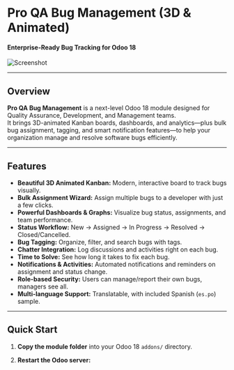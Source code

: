 # Pro QA Bug Management (3D & Animated)
#### Enterprise-Ready Bug Tracking for Odoo 18

![Screenshot](static/description/screenshot_management_bug.png)

---

## Overview

**Pro QA Bug Management** is a next-level Odoo 18 module designed for Quality Assurance, Development, and Management teams.  
It brings 3D-animated Kanban boards, dashboards, and analytics—plus bulk bug assignment, tagging, and smart notification features—to help your organization manage and resolve software bugs efficiently.

---

## Features

- **Beautiful 3D Animated Kanban:** Modern, interactive board to track bugs visually.
- **Bulk Assignment Wizard:** Assign multiple bugs to a developer with just a few clicks.
- **Powerful Dashboards & Graphs:** Visualize bug status, assignments, and team performance.
- **Status Workflow:** New → Assigned → In Progress → Resolved → Closed/Cancelled.
- **Bug Tagging:** Organize, filter, and search bugs with tags.
- **Chatter Integration:** Log discussions and activities right on each bug.
- **Time to Solve:** See how long it takes to fix each bug.
- **Notifications & Activities:** Automated notifications and reminders on assignment and status change.
- **Role-based Security:** Users can manage/report their own bugs, managers see all.
- **Multi-language Support:** Translatable, with included Spanish (`es.po`) sample.

---

## Quick Start

1. **Copy the module folder** into your Odoo 18 `addons/` directory.

2. **Restart the Odoo server:**
